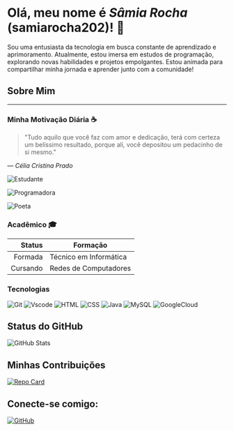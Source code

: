 
# Olá, meu nome é *Sâmia Rocha* (samiarocha202)! 👋
Sou uma entusiasta da tecnologia em busca constante de aprendizado e aprimoramento. Atualmente, estou imersa em estudos de programação, explorando novas habilidades e projetos empolgantes. Estou animada para compartilhar minha jornada e aprender junto com a comunidade!

## Sobre Mim
---
### Minha Motivação Diária ☕
> "Tudo aquilo que você faz com amor e dedicação, terá com certeza um belíssimo resultado, porque ali, você depositou um pedacinho de si mesmo."

— *Célia Cristina Prado*


![Estudante](https://img.shields.io/badge/Estudante-008000?style=for-the-badge&logoWidth=40)

![Programadora](https://img.shields.io/badge/Programadora-0047AB?style=for-the-badge&logoWidth=40) 

![Poeta](https://img.shields.io/badge/Poeta-800080?style=for-the-badge&logoWidth=40)

### Acadêmico 🎓

| Status| Formação |
|---------:|-----------|
| Formada  |Técnico em Informática|
| Cursando |Redes de Computadores |

### Tecnologias

![Git](https://img.shields.io/badge/GIT-E44C30?style=for-the-badge&logo=git&logoColor=white) 
![Vscode](https://img.shields.io/badge/Vscode-007ACC?style=for-the-badge&logo=visual-studio-code&logoColor=white)
![HTML](https://img.shields.io/badge/HTML-000?style=for-the-badge&logo=html5&logoColor=30A3DC)
![CSS](https://img.shields.io/badge/CSS-000?style=for-the-badge&logo=css3&logoColor=E94D5F)
![Java](https://img.shields.io/badge/Java-B00?style=for-the-badge&logo=java)
![MySQL](https://img.shields.io/badge/MySQL-00000F?style=for-the-badge&logo=mysql&logoColor=white) 
![GoogleCloud](https://img.shields.io/badge/GoogleCloud-%234285F4.svg?style=for-the-badge&logo=google-cloud&logoColor=white)

## Status do GitHub
![GitHub Stats](https://github-readme-stats.vercel.app/api?username=samiarocha202&theme=transparent&bg_color=00008b&border_color=30A3DC&show_icons=true&icon_color=FFFF00&title_color=FFFFFF&text_color=FFF)


## Minhas Contribuições
[![Repo Card](https://github-readme-stats.vercel.app/api/pin/?username=samiarocha202&repo=dio-lab-open-source&bg_color=000&border_color=30A3DC&show_icons=true&icon_color=30A3DC&title_color=E94D5F&text_color=FFF)](https://github.com/samiarocha202/dio-lab-open-source)


## Conecte-se comigo:
[![GitHub](https://img.shields.io/badge/GitHub-100000?style=for-the-badge&logo=github&logoColor=white)](https://github.com/samiarocha202)
